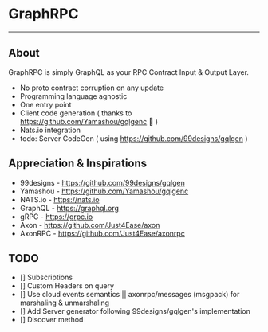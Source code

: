 # GraphRPC

----

## About
GraphRPC is simply GraphQL as your RPC Contract Input & Output Layer.

- No proto contract corruption on any update
- Programming language agnostic
- One entry point
- Client code generation ( thanks to https://github.com/Yamashou/gqlgenc 🚀 )
- Nats.io integration
- todo: Server CodeGen ( using https://github.com/99designs/gqlgen ) 



## Appreciation & Inspirations

- 99designs - https://github.com/99designs/gqlgen
- Yamashou - https://github.com/Yamashou/gqlgenc
- NATS.io - https://nats.io
- GraphQL - https://graphql.org
- gRPC - https://grpc.io
- Axon - https://github.com/Just4Ease/axon
- AxonRPC - https://github.com/Just4Ease/axonrpc


## TODO

- [] Subscriptions
- [] Custom Headers on query
- [] Use cloud events semantics || axonrpc/messages (msgpack) for marshaling & unmarshaling 
- [] Add Server generator following 99designs/gqlgen's implementation
- [] Discover method
